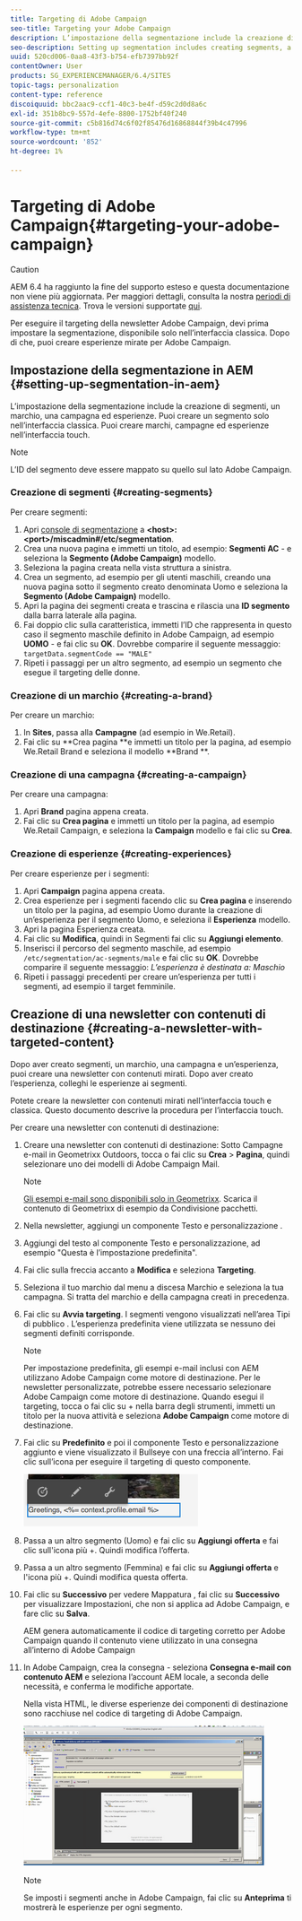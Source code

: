 ```yaml
---
title: Targeting di Adobe Campaign
seo-title: Targeting your Adobe Campaign
description: L’impostazione della segmentazione include la creazione di segmenti, un marchio, una campagna ed esperienze.
seo-description: Setting up segmentation includes creating segments, a brand, campaign, and experiences.
uuid: 520cd006-0aa8-43f3-b754-efb7397bb92f
contentOwner: User
products: SG_EXPERIENCEMANAGER/6.4/SITES
topic-tags: personalization
content-type: reference
discoiquuid: bbc2aac9-ccf1-40c3-be4f-d59c2d0d8a6c
exl-id: 351b8bc9-557d-4efe-8800-1752bf40f240
source-git-commit: c5b816d74c6f02f85476d16868844f39b4c47996
workflow-type: tm+mt
source-wordcount: '852'
ht-degree: 1%

---
```


# Targeting di Adobe Campaign{#targeting-your-adobe-campaign}

>[!CAUTION]
>
>AEM 6.4 ha raggiunto la fine del supporto esteso e questa documentazione non viene più aggiornata. Per maggiori dettagli, consulta la nostra [periodi di assistenza tecnica](https://helpx.adobe.com/it/support/programs/eol-matrix.html). Trova le versioni supportate [qui](https://experienceleague.adobe.com/docs/).

Per eseguire il targeting della newsletter Adobe Campaign, devi prima impostare la segmentazione, disponibile solo nell’interfaccia classica. Dopo di che, puoi creare esperienze mirate per Adobe Campaign.

## Impostazione della segmentazione in AEM {#setting-up-segmentation-in-aem}

L’impostazione della segmentazione include la creazione di segmenti, un marchio, una campagna ed esperienze. Puoi creare un segmento solo nell’interfaccia classica. Puoi creare marchi, campagne ed esperienze nell’interfaccia touch.

>[!NOTE]
>
>L’ID del segmento deve essere mappato su quello sul lato Adobe Campaign.

### Creazione di segmenti {#creating-segments}

Per creare segmenti:

1. Apri [console di segmentazione](http://localhost:4502/miscadmin#/etc/segmentation) a **&lt;host>:&lt;port>/miscadmin#/etc/segmentation**.
1. Crea una nuova pagina e immetti un titolo, ad esempio: **Segmenti AC** - e seleziona la **Segmento (Adobe Campaign)** modello.
1. Seleziona la pagina creata nella vista struttura a sinistra.
1. Crea un segmento, ad esempio per gli utenti maschili, creando una nuova pagina sotto il segmento creato denominata Uomo e seleziona la **Segmento (Adobe Campaign)** modello.
1. Apri la pagina dei segmenti creata e trascina e rilascia una **ID segmento** dalla barra laterale alla pagina.
1. Fai doppio clic sulla caratteristica, immetti l’ID che rappresenta in questo caso il segmento maschile definito in Adobe Campaign, ad esempio **UOMO** - e fai clic su **OK**. Dovrebbe comparire il seguente messaggio: `targetData.segmentCode == "MALE"`
1. Ripeti i passaggi per un altro segmento, ad esempio un segmento che esegue il targeting delle donne.

### Creazione di un marchio {#creating-a-brand}

Per creare un marchio:

1. In **Sites**, passa alla **Campagne** (ad esempio in We.Retail).
1. Fai clic su **Crea pagina **e immetti un titolo per la pagina, ad esempio We.Retail Brand e seleziona il modello **Brand **.

### Creazione di una campagna {#creating-a-campaign}

Per creare una campagna:

1. Apri **Brand** pagina appena creata.
1. Fai clic su **Crea pagina** e immetti un titolo per la pagina, ad esempio We.Retail Campaign, e seleziona la **Campaign** modello e fai clic su **Crea**.

### Creazione di esperienze {#creating-experiences}

Per creare esperienze per i segmenti:

1. Apri **Campaign** pagina appena creata.
1. Crea esperienze per i segmenti facendo clic su **Crea pagina** e inserendo un titolo per la pagina, ad esempio Uomo durante la creazione di un’esperienza per il segmento Uomo, e seleziona il **Esperienza** modello.
1. Apri la pagina Esperienza creata.
1. Fai clic su **Modifica**, quindi in Segmenti fai clic su **Aggiungi elemento**.
1. Inserisci il percorso del segmento maschile, ad esempio `/etc/segmentation/ac-segments/male` e fai clic su **OK**. Dovrebbe comparire il seguente messaggio: *L’esperienza è destinata a: Maschio*
1. Ripeti i passaggi precedenti per creare un’esperienza per tutti i segmenti, ad esempio il target femminile.

## Creazione di una newsletter con contenuti di destinazione {#creating-a-newsletter-with-targeted-content}

Dopo aver creato segmenti, un marchio, una campagna e un’esperienza, puoi creare una newsletter con contenuti mirati. Dopo aver creato l’esperienza, colleghi le esperienze ai segmenti.

Potete creare la newsletter con contenuti mirati nell’interfaccia touch e classica. Questo documento descrive la procedura per l’interfaccia touch.

Per creare una newsletter con contenuti di destinazione:

1. Creare una newsletter con contenuti di destinazione: Sotto Campagne e-mail in Geometrixx Outdoors, tocca o fai clic su **Crea** > **Pagina**, quindi selezionare uno dei modelli di Adobe Campaign Mail.

   >[!NOTE]
   >
   >[Gli esempi e-mail sono disponibili solo in Geometrixx](/help/sites-developing/we-retail.md#weretail). Scarica il contenuto di Geometrixx di esempio da Condivisione pacchetti.

1. Nella newsletter, aggiungi un componente Testo e personalizzazione .
1. Aggiungi del testo al componente Testo e personalizzazione, ad esempio &quot;Questa è l’impostazione predefinita&quot;.
1. Fai clic sulla freccia accanto a **Modifica** e seleziona **Targeting**.
1. Seleziona il tuo marchio dal menu a discesa Marchio e seleziona la tua campagna. Si tratta del marchio e della campagna creati in precedenza.
1. Fai clic su **Avvia targeting**. I segmenti vengono visualizzati nell’area Tipi di pubblico . L’esperienza predefinita viene utilizzata se nessuno dei segmenti definiti corrisponde.

   >[!NOTE]
   >
   >Per impostazione predefinita, gli esempi e-mail inclusi con AEM utilizzano Adobe Campaign come motore di destinazione. Per le newsletter personalizzate, potrebbe essere necessario selezionare Adobe Campaign come motore di destinazione. Quando esegui il targeting, tocca o fai clic su + nella barra degli strumenti, immetti un titolo per la nuova attività e seleziona **Adobe Campaign** come motore di destinazione.

1. Fai clic su **Predefinito** e poi il componente Testo e personalizzazione aggiunto e viene visualizzato il Bullseye con una freccia all’interno. Fai clic sull’icona per eseguire il targeting di questo componente.

   ![chlimage_1-165](assets/chlimage_1-165.png)

1. Passa a un altro segmento (Uomo) e fai clic su **Aggiungi offerta** e fai clic sull&#39;icona più +. Quindi modifica l’offerta.
1. Passa a un altro segmento (Femmina) e fai clic su **Aggiungi offerta** e l&#39;icona più +. Quindi modifica questa offerta.
1. Fai clic su **Successivo** per vedere Mappatura , fai clic su **Successivo** per visualizzare Impostazioni, che non si applica ad Adobe Campaign, e fare clic su **Salva**.

   AEM genera automaticamente il codice di targeting corretto per Adobe Campaign quando il contenuto viene utilizzato in una consegna all’interno di Adobe Campaign

1. In Adobe Campaign, crea la consegna - seleziona **Consegna e-mail con contenuto AEM** e seleziona l’account AEM locale, a seconda delle necessità, e conferma le modifiche apportate.

   Nella vista HTML, le diverse esperienze dei componenti di destinazione sono racchiuse nel codice di targeting di Adobe Campaign.

   ![chlimage_1-166](assets/chlimage_1-166.png)

   >[!NOTE]
   >
   >Se imposti i segmenti anche in Adobe Campaign, fai clic su **Anteprima** ti mostrerà le esperienze per ogni segmento.
